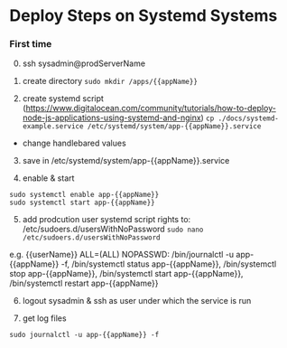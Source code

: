 # Deploy Steps on Systemd Systems

### First time
0. ssh sysadmin@prodServerName

1. create directory
```sudo mkdir /apps/{{appName}}```

2. create systemd script (https://www.digitalocean.com/community/tutorials/how-to-deploy-node-js-applications-using-systemd-and-nginx)
``` cp ./docs/systemd-example.service /etc/systemd/system/app-{{appName}}.service ```
- change handlebared values

3. save in /etc/systemd/system/app-{{appName}}.service

4. enable & start
```
sudo systemctl enable app-{{appName}}
sudo systemctl start app-{{appName}}
```

5. add prodcution user systemd script rights to: /etc/sudoers.d/usersWithNoPassword
```sudo nano /etc/sudoers.d/usersWithNoPassword```

e.g. {{userName}} ALL=(ALL) NOPASSWD: /bin/journalctl -u app-{{appName}} -f, /bin/systemctl status app-{{appName}}, /bin/systemctl stop app-{{appName}}, /bin/systemctl start app-{{appName}}, /bin/systemctl restart app-{{appName}}


6. logout sysadmin & ssh as user under which the service is run

7. get log files
```
sudo journalctl -u app-{{appName}} -f
```
